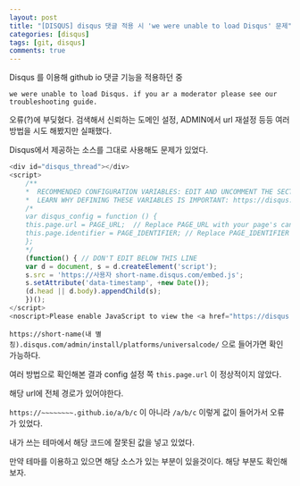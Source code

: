 ```yaml
---
layout: post
title: "[DISQUS] disqus 댓글 적용 시 'we were unable to load Disqus' 문제"
categories: [disqus]
tags: [git, disqus]
comments: true
---
```


Disqus 를 이용해 github io 댓글 기능을 적용하던 중 

```
we were unable to load Disqus. if you ar a moderator please see our troubleshooting guide.
```

오류(?)에 부딪혔다. 검색해서 신뢰하는 도메인 설정, ADMIN에서 url 재설정 등등 여러 방법을 시도 해봤지만 실패했다.


Disqus에서 제공하는 소스를 그대로 사용해도 문제가 있었다. 

```javascript
<div id="disqus_thread"></div>
<script>
    /**
    *  RECOMMENDED CONFIGURATION VARIABLES: EDIT AND UNCOMMENT THE SECTION BELOW TO INSERT DYNAMIC VALUES FROM YOUR PLATFORM OR CMS.
    *  LEARN WHY DEFINING THESE VARIABLES IS IMPORTANT: https://disqus.com/admin/universalcode/#configuration-variables    */
    /*
    var disqus_config = function () {
    this.page.url = PAGE_URL;  // Replace PAGE_URL with your page's canonical URL variable
    this.page.identifier = PAGE_IDENTIFIER; // Replace PAGE_IDENTIFIER with your page's unique identifier variable
    };
    */
    (function() { // DON'T EDIT BELOW THIS LINE
    var d = document, s = d.createElement('script');
    s.src = 'https://사용자 short-name.disqus.com/embed.js';
    s.setAttribute('data-timestamp', +new Date());
    (d.head || d.body).appendChild(s);
    })();
</script>
<noscript>Please enable JavaScript to view the <a href="https://disqus.com/?ref_noscript">comments powered by Disqus.</a></noscript>
```

`https://short-name(내 별칭).disqus.com/admin/install/platforms/universalcode/` 으로 들어가면 확인 가능하다.


여러 방법으로 확인해본 결과 config 설정 쪽 `this.page.url` 이 정상적이지 않았다.

해당 url에 전체 경로가 있어야한다. 

`https://~~~~~~~~.github.io/a/b/c` 이 아니라 `/a/b/c` 이렇게 값이 들어가서 오류가 있었다.

내가 쓰는 테마에서 해당 코드에 잘못된 값을 넣고 있었다.

만약 테마를 이용하고 있으면 해당 소스가 있는 부분이 있을것이다. 해당 부분도 확인해보자.  

